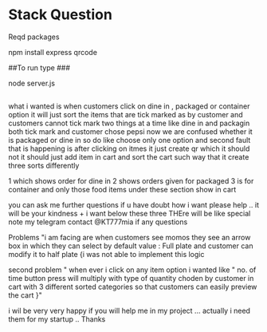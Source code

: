 # Stack Question
Reqd packages 


npm install express qrcode

##To run type ###

node server.js

##




what i wanted is when customers  click on dine in , packaged or container option it will just sort the items that are tick marked as by customer and customers cannot tick mark two things at a time like dine in and packagin both tick mark and customer chose pepsi now we are confused whether it is packaged or dine in so do like choose only one option and second fault that is happening is after clicking on itmes it just create qr which it should not it should just add item in cart and sort the cart such way that it create three sorts differently 

1 which shows order for dine in 
2 shows orders given for packaged 
3 is for container and only those food items under these section show in cart 

you can ask me further questions if u have doubt how i want please help .. it will be your kindness
+
i want below these three THEre will be like special note 
my telegram contact @KT777mia if any questions


Problems "i am facing are when customers see momos they see an arrow box in which they can select by default value : Full plate and customer can modify it to half plate {i was not able to implement this logic 

second problem " when ever i click on any item option i wanted like " no. of time button press will multiply with type of quantity choden by customer in cart with 3 different sorted categories so that customers can easily preview the cart  }"


i wil be very very happy if you will help me in my project ... actually i need them for my startup .. Thanks 

